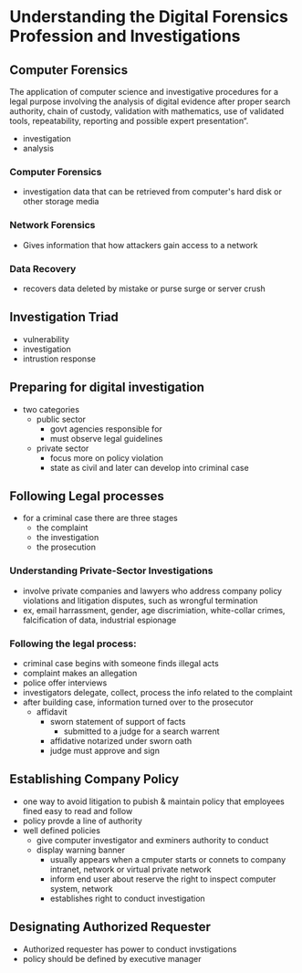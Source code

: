 # Understanding the Digital Forensics Profession and Investigations
## Computer Forensics
The application of computer science and investigative procedures for a legal purpose involving the analysis of digital evidence after proper search authority, chain of custody, validation with mathematics, use of validated tools, repeatability, reporting and possible expert presentation“. 
 - investigation
 - analysis

### Computer Forensics
 - investigation data that can be retrieved from computer's hard disk or other storage media
### Network Forensics  
 - Gives information that how attackers gain access to a network
### Data Recovery
 - recovers data deleted by mistake or purse surge or server crush

## Investigation Triad
 - vulnerability
 - investigation
 - intrustion response
## Preparing for digital investigation
 - two categories
   - public sector
     - govt agencies responsible for 
     - must observe legal guidelines
   - private sector
     - focus more on policy violation
     - state as civil and later can develop into criminal case

## Following Legal processes
 - for a criminal case there are three stages
   - the complaint
   - the investigation
   - the prosecution

### Understanding Private-Sector Investigations
 - involve private companies and lawyers who address company policy violations and litigation disputes, such as wrongful termination
 - ex, email harrassment, gender, age discrimiation, white-collar crimes, falcification of data, industrial espionage 

### Following the legal process:
 - criminal case begins with someone finds illegal acts
 - complaint makes an allegation
 - police offer interviews
 - investigators delegate, collect, process the info related to the complaint
 - after building case, information turned over to the prosecutor
   - affidavit
     - sworn statement of support of facts
       - submitted to a judge for a search warrent
     - affidative notarized under sworn oath
     - judge must approve and sign 

## Establishing Company Policy
 - one way to avoid litigation to pubish & maintain policy that employees fined easy to read and follow
 - policy provde a line of authority
 - well defined policies
   - give computer investigator and exminers authority to conduct
   - display warning  banner
     - usually appears when a cmputer starts or connets to company intranet, network or virtual private network
     - inform end user about reserve the right to inspect computer system, network
     - establishes right to conduct investigation

## Designating Authorized Requester
 - Authorized requester has power to conduct invstigations
 - policy should be defined by executive manager

